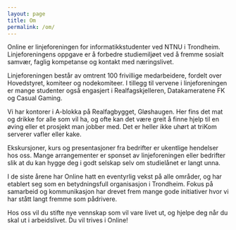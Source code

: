 ```yaml
---
layout: page
title: Om
permalink: /om/
---
```


Online er linjeforeningen for informatikkstudenter ved NTNU i Trondheim. Linjeforeningens oppgave er å forbedre studiemiljøet ved å fremme sosialt samvær, faglig kompetanse og kontakt med næringslivet.

Linjeforeningen består av omtrent 100 frivillige medarbeidere, fordelt over Hovedstyret, komiteer og nodekomiteer. I tillegg til vervene i linjeforeningen er mange studenter også engasjert i Realfagskjelleren, Datakameratene FK og Casual Gaming.

Vi har kontorer i A-blokka på Realfagbygget, Gløshaugen. Her fins det mat og drikke for alle som vil ha, og ofte kan det være greit å finne hjelp til en øving eller et prosjekt man jobber med. Det er heller ikke uhørt at triKom serverer vafler eller kake.

Ekskursjoner, kurs og presentasjoner fra bedrifter er ukentlige hendelser hos oss. Mange arrangementer er sponset av linjeforeningen eller bedrifter slik at du kan hygge deg i godt selskap selv om studielånet er langt unna.

I de siste årene har Online hatt en eventyrlig vekst på alle områder, og har etablert seg som en betydningsfull organisasjon i Trondheim. Fokus på samarbeid og kommunikasjon har drevet frem mange gode initiativer hvor vi har stått langt fremme som pådrivere.

Hos oss vil du stifte nye vennskap som vil vare livet ut, og hjelpe deg når du skal ut i arbeidslivet. Du vil trives i Online!
